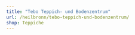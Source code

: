 ```yaml
---
title: "Tebo Teppich- und Bodenzentrum"
url: /heilbronn/tebo-teppich-und-bodenzentrum/
shop: Teppiche
---
```

